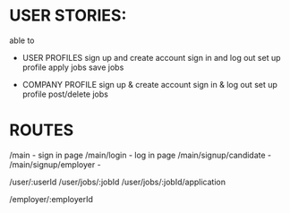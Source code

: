# USER STORIES:
able to
- USER PROFILES
sign up and create account
sign in and log out
set up profile
apply jobs
save jobs

- COMPANY PROFILE
sign up & create account
sign in & log out
set up profile
post/delete jobs


# ROUTES 
/main - sign in page
/main/login - log in page 
/main/signup/candidate - 
/main/signup/employer -

/user/:userId
/user/jobs/:jobId
/user/jobs/:jobId/application

/employer/:employerId



